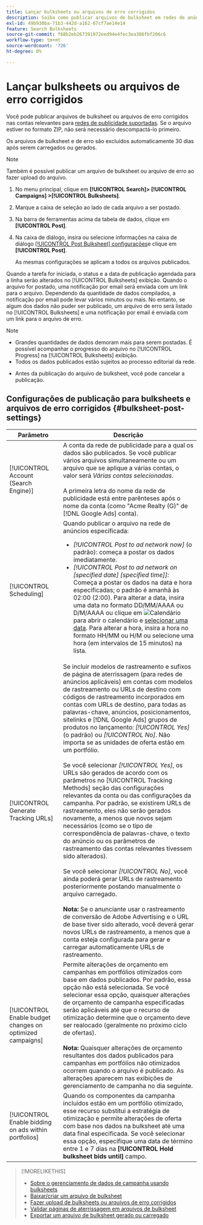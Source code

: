 ```yaml
---
title: Lançar bulksheets ou arquivos de erro corrigidos
description: Saiba como publicar arquivos de bulksheet em redes de anúncios.
exl-id: 49b930ba-71b3-442d-a162-67cf7ae14e14
feature: Search Bulksheets
source-git-commit: f68b2eb267391972eed94e4fec3ea386fbf206c6
workflow-type: tm+mt
source-wordcount: '726'
ht-degree: 0%

---
```


# Lançar bulksheets ou arquivos de erro corrigidos

Você pode publicar arquivos de bulksheet ou arquivos de erro corrigidos nas contas relevantes para [redes de publicidade suportadas](bulksheet-about.md#bulksheet-functionality-by-network). Se o arquivo estiver no formato ZIP, não será necessário descompactá-lo primeiro.

Os arquivos de bulksheet e de erro são excluídos automaticamente 30 dias após serem carregados ou gerados.

>[!NOTE]
>Também é possível publicar um arquivo de bulksheet ou arquivo de erro ao fazer upload do arquivo.

1. No menu principal, clique em **[!UICONTROL Search]> [!UICONTROL Campaigns] >[!UICONTROL Bulksheets]**.

1. Marque a caixa de seleção ao lado de cada arquivo a ser postado.

1. Na barra de ferramentas acima da tabela de dados, clique em **[!UICONTROL Post]**.

1. Na caixa de diálogo, insira ou selecione informações na caixa de diálogo [[!UICONTROL Post Bulksheet] configurações](#bulksheet-post-settings)e clique em **[!UICONTROL Post]**.

   As mesmas configurações se aplicam a todos os arquivos publicados.

Quando a tarefa for iniciada, o status e a data de publicação agendada para a linha serão alterados no [!UICONTROL Bulksheets] exibição. Quando o arquivo for postado, uma notificação por email será enviada com um link para o arquivo. Dependendo da quantidade de dados compilados, a notificação por email pode levar vários minutos ou mais. No entanto, se algum dos dados não puder ser publicado, um arquivo de erro será listado no [!UICONTROL Bulksheets] e uma notificação por email é enviada com um link para o arquivo de erro.

>[!NOTE]
>
>* Grandes quantidades de dados demoram mais para serem postadas. É possível acompanhar o progresso do arquivo no [!UICONTROL Progress] na [!UICONTROL Bulksheets] exibição.
>* Todos os dados publicados estão sujeitos ao processo editorial da rede.
* Antes da publicação do arquivo de bulksheet, você pode cancelar a publicação.

## Configurações de publicação para bulksheets e arquivos de erro corrigidos {#bulksheet-post-settings}

| Parâmetro | Descrição |
|----|----|
| [!UICONTROL Account (Search Engine)] | A conta da rede de publicidade para a qual os dados são publicados. Se você publicar vários arquivos simultaneamente ou um arquivo que se aplique a várias contas, o valor será <i>Várias contas selecionadas</i>.<br><br>A primeira letra do nome da rede de publicidade está entre parênteses após o nome da conta (como &quot;Acme Realty (G)&quot; de [!DNL Google Ads] conta). |
| [!UICONTROL Scheduling] | Quando publicar o arquivo na rede de anúncios especificada:<ul><li><i>[!UICONTROL Post to ad network now]</i> (o padrão): começa a postar os dados imediatamente.</li><li><i>[!UICONTROL Post to ad network on \[specified date\] \[specified time\]]:</i> Começa a postar os dados na data e hora especificadas; o padrão é amanhã às 02:00 (2:00). Para alterar a data, insira uma data no formato DD/MM/AAAA ou D/M/AAAA ou clique em ![Calendário](assets/calendar.png "Calendário") para abrir o calendário e [selecionar uma data](/advertising.en/help/search-social-commerce/campaign-management/bulksheets/assets/calendar.png). Para alterar a hora, insira a hora no formato HH/MM ou H/M ou selecione uma hora (em intervalos de 15 minutos) na lista.</li></ul> |
| [!UICONTROL Generate Tracking URLs] | Se incluir modelos de rastreamento e sufixos de página de aterrissagem (para redes de anúncios aplicáveis) em contas com modelos de rastreamento ou URLs de destino com códigos de rastreamento incorporados em contas com URLs de destino, para todas as palavras-chave, anúncios, posicionamentos, sitelinks e [!DNL Google Ads] grupos de produtos no lançamento: <i>[!UICONTROL Yes]</i> (o padrão) ou <i>[!UICONTROL No]</i>. Não importa se as unidades de oferta estão em um portfólio.<br><br>Se você selecionar <i>[!UICONTROL Yes]</i>, os URLs são gerados de acordo com os parâmetros no [!UICONTROL Tracking Methods] seção das configurações relevantes da conta ou das configurações da campanha. Por padrão, se existirem URLs de rastreamento, eles não serão gerados novamente, a menos que novos sejam necessários (como se o tipo de correspondência de palavras-chave, o texto do anúncio ou os parâmetros de rastreamento das contas relevantes tivessem sido alterados).<br><br>Se você selecionar <i>[!UICONTROL No]</i>, você ainda poderá gerar URLs de rastreamento posteriormente postando manualmente o arquivo carregado.<br><br><b>Nota:</b> Se o anunciante usar o rastreamento de conversão de Adobe Advertising e o URL de base tiver sido alterado, você deverá gerar novos URLs de rastreamento, a menos que a conta esteja configurada para gerar e carregar automaticamente URLs de rastreamento. |
| [!UICONTROL Enable budget changes on optimized campaigns] | Permite alterações de orçamento em campanhas em portfólios otimizados com base em dados publicados. Por padrão, essa opção não está selecionada. Se você selecionar essa opção, quaisquer alterações de orçamento de campanha especificadas serão aplicáveis até que o recurso de otimização determine que o orçamento deve ser realocado (geralmente no próximo ciclo de ofertas).<br><br><b>Nota:</b> Quaisquer alterações de orçamento resultantes dos dados publicados para campanhas em portfólios não otimizados ocorrem quando o arquivo é publicado. As alterações aparecem nas exibições de gerenciamento de campanha no dia seguinte. |
| [!UICONTROL Enable bidding on ads within portfolios] | Quando os componentes da campanha incluídos estão em um portfólio otimizado, esse recurso substitui a estratégia de otimização e permite alterações de oferta com base nos dados na bulksheet até uma data final especificada. Se você selecionar essa opção, especifique uma data de término entre 1 e 7 dias na **[!UICONTROL Hold bulksheet bids until]** campo. |

>[!MORELIKETHIS]
>
>* [Sobre o gerenciamento de dados de campanha usando bulksheets](bulksheet-about.md)
>* [Baixar/criar um arquivo de bulksheet](bulksheet-download.md)
>* [Fazer upload de bulksheets ou arquivos de erro corrigidos](bulksheet-upload.md)
>* [Validar páginas de aterrissagem em arquivos de bulksheet](bulksheet-validate-landing-pages.md)
>* [Exportar um arquivo de bulksheet gerado ou carregado](bulksheet-export.md)
